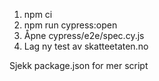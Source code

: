 1. npm ci
1. npm run cypress:open
1. Åpne cypress/e2e/spec.cy.js
1. Lag ny test av skatteetaten.no

Sjekk package.json for mer script
